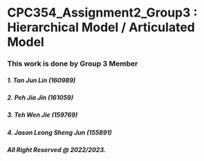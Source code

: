 # CPC354_Assignment2_Group3 : Hierarchical Model / Articulated Model
### This work is done by Group 3 Member
##### 1. Tan Jun Lin (160989)
##### 2. Peh Jia Jin (161059)
##### 3. Teh Wen Jie (159769)
##### 4. Jason Leong Sheng Jun (155891)

##### All Right Reserved @ 2022/2023.
